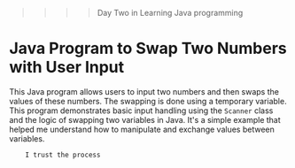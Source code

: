 >>>>Day Two in Learning Java programming

# Java Program to Swap Two Numbers with User Input

This Java program allows users to input two numbers and then swaps the values of these numbers. The swapping is done using a temporary variable. This program demonstrates basic input handling using the `Scanner` class and the logic of swapping two variables in Java. It's a simple example that helped me understand how to manipulate and exchange values between variables.

        I trust the process